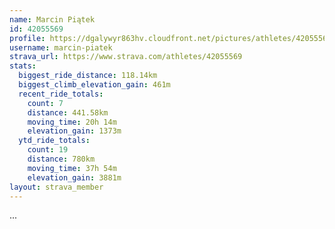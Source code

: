 ```yaml
---
name: Marcin Piątek
id: 42055569
profile: https://dgalywyr863hv.cloudfront.net/pictures/athletes/42055569/12602382/1/large.jpg
username: marcin-piatek
strava_url: https://www.strava.com/athletes/42055569
stats:
  biggest_ride_distance: 118.14km
  biggest_climb_elevation_gain: 461m
  recent_ride_totals:
    count: 7
    distance: 441.58km
    moving_time: 20h 14m
    elevation_gain: 1373m
  ytd_ride_totals:
    count: 19
    distance: 780km
    moving_time: 37h 54m
    elevation_gain: 3881m
layout: strava_member
--- 
```

...

